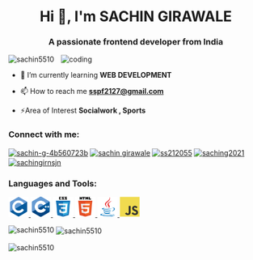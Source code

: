 <h1 align="center">Hi 👋, I'm SACHIN GIRAWALE</h1>
<h3 align="center">A passionate frontend developer from India</h3>
<img align="right" alt="coding" width="400" src="https://spaces-asianatimes.sgp1.digitaloceanspaces.com/2022/01/fa7b4bdc3b2f73e749e5c2c646d4ae13.gif">

<p align="left"> <img src="https://komarev.com/ghpvc/?username=sachin5510&label=Profile%20views&color=0e75b6&style=flat" alt="sachin5510" /> </p>

- 🌱 I’m currently learning **WEB DEVELOPMENT**

- 📫 How to reach me **sspf2127@gmail.com**

- ⚡Area of Interest **Socialwork , Sports**

<h3 align="left">Connect with me:</h3>
<p align="left">
<a href="https://linkedin.com/in/sachin-g-4b560723b" target="blank"><img align="center" src="https://raw.githubusercontent.com/rahuldkjain/github-profile-readme-generator/master/src/images/icons/Social/linked-in-alt.svg" alt="sachin-g-4b560723b" height="30" width="40" /></a>
<a href="https://fb.com/sachin girawale" target="blank"><img align="center" src="https://raw.githubusercontent.com/rahuldkjain/github-profile-readme-generator/master/src/images/icons/Social/facebook.svg" alt="sachin girawale" height="30" width="40" /></a>
<a href="https://instagram.com/ss212055" target="blank"><img align="center" src="https://raw.githubusercontent.com/rahuldkjain/github-profile-readme-generator/master/src/images/icons/Social/instagram.svg" alt="ss212055" height="30" width="40" /></a>
<a href="https://www.leetcode.com/saching2021" target="blank"><img align="center" src="https://raw.githubusercontent.com/rahuldkjain/github-profile-readme-generator/master/src/images/icons/Social/leet-code.svg" alt="saching2021" height="30" width="40" /></a>
<a href="https://auth.geeksforgeeks.org/user/sachingirnsjn" target="blank"><img align="center" src="https://raw.githubusercontent.com/rahuldkjain/github-profile-readme-generator/master/src/images/icons/Social/geeks-for-geeks.svg" alt="sachingirnsjn" height="30" width="40" /></a>
</p>

<h3 align="left">Languages and Tools:</h3>
<p align="left"> <a href="https://www.cprogramming.com/" target="_blank" rel="noreferrer"> <img src="https://raw.githubusercontent.com/devicons/devicon/master/icons/c/c-original.svg" alt="c" width="40" height="40"/> </a> <a href="https://www.w3schools.com/cpp/" target="_blank" rel="noreferrer"> <img src="https://raw.githubusercontent.com/devicons/devicon/master/icons/cplusplus/cplusplus-original.svg" alt="cplusplus" width="40" height="40"/> </a> <a href="https://www.w3schools.com/css/" target="_blank" rel="noreferrer"> <img src="https://raw.githubusercontent.com/devicons/devicon/master/icons/css3/css3-original-wordmark.svg" alt="css3" width="40" height="40"/> </a> <a href="https://www.w3.org/html/" target="_blank" rel="noreferrer"> <img src="https://raw.githubusercontent.com/devicons/devicon/master/icons/html5/html5-original-wordmark.svg" alt="html5" width="40" height="40"/> </a> <a href="https://www.java.com" target="_blank" rel="noreferrer"> <img src="https://raw.githubusercontent.com/devicons/devicon/master/icons/java/java-original.svg" alt="java" width="40" height="40"/> </a> <a href="https://developer.mozilla.org/en-US/docs/Web/JavaScript" target="_blank" rel="noreferrer"> <img src="https://raw.githubusercontent.com/devicons/devicon/master/icons/javascript/javascript-original.svg" alt="javascript" width="40" height="40"/> </a> </p>

<p><img align="left" src="https://github-readme-stats.vercel.app/api/top-langs?username=sachin5510&show_icons=true&locale=en&layout=compact" alt="sachin5510" /></p>

<p>&nbsp;<img align="center" src="https://github-readme-stats.vercel.app/api?username=sachin5510&show_icons=true&locale=en" alt="sachin5510" /></p>

<p><img align="center" src="https://github-readme-streak-stats.herokuapp.com/?user=sachin5510&" alt="sachin5510" /></p>
